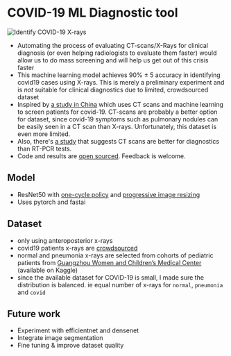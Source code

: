 # COVID-19 ML Diagnostic tool

![Identify COVID-19 X-rays](https://i.imgur.com/b6Ek63F.jpg)

- Automating the process of evaluating CT-scans/X-Rays for clinical diagnosis (or even helping radiologists to evaluate them faster) would allow us to do mass screening and will help us get out of this crisis faster
- This machine learning model achieves 90% ± 5 accuracy in identifying covid19 cases using X-rays. This is merely a preliminary experiment and is *not* suitable for clinical diagnostics due to limited, crowdsourced dataset
- Inspired by [a study in China](https://www.medrxiv.org/content/10.1101/2020.02.14.20023028v4) which uses CT scans and machine learning to screen patients for covid-19. CT-scans are probably a better option for dataset, since covid-19 symptoms such as pulmonary nodules can be easily seen in a CT scan than X-rays. Unfortunately, this dataset is even more limited.
- Also, there's [a study](https://pubs.rsna.org/doi/10.1148/radiol.2020200642) that suggests CT scans are better for diagnostics than RT-PCR tests.
- Code and results are [open sourced](https://github.com/kornesh/covid19-diagnostic-tool/blob/master/COVID19_Diagnostic_Tool.ipynb). Feedback is welcome.

## Model
- ResNet50 with [one-cycle policy](https://sgugger.github.io/the-1cycle-policy.html) and [progressive image resizing](https://www.fast.ai/2018/08/10/fastai-diu-imagenet/)
- Uses pytorch and fastai

## Dataset
- only using anteroposterior x-rays
- covid19 patients x-rays are [crowdsourced](https://github.com/ieee8023/covid-chestxray-dataset.git)
- normal and pneumonia x-rays are selected from cohorts of pediatric patients from [Guangzhou Women and Children’s Medical Center](https://data.mendeley.com/datasets/rscbjbr9sj/2) (available on Kaggle)
- since the available dataset for COVID-19 is small, I made sure the distribution is balanced. ie equal number of x-rays for `normal`, `pneumonia` and `covid`

## Future work
- Experiment with efficientnet and densenet
- Integrate image segmentation
- Fine tuning & improve dataset quality
